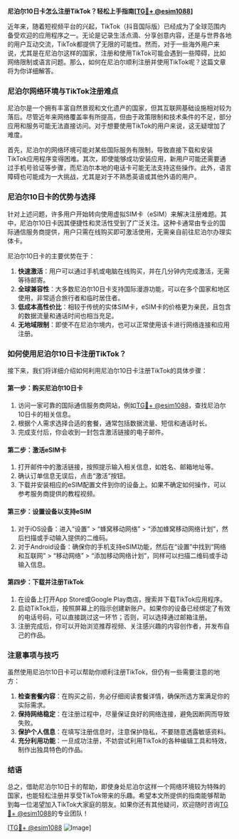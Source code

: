 **尼泊尔10日卡怎么注册TikTok？轻松上手指南[[TG💪+ @esim1088](https://t.me/s/esim1088)]**

近年来，随着短视频平台的兴起，TikTok（抖音国际版）已经成为了全球范围内备受欢迎的应用程序之一。无论是记录生活点滴、分享创意内容，还是与世界各地的用户互动交流，TikTok都提供了无限的可能性。然而，对于一些海外用户来说，尤其是在尼泊尔这样的国家，注册和使用TikTok可能会遇到一些障碍，比如网络限制或语言问题。那么，如何在尼泊尔顺利注册并使用TikTok呢？这篇文章将为你详细解答。

### 尼泊尔网络环境与TikTok注册难点

尼泊尔是一个拥有丰富自然景观和文化遗产的国家，但其互联网基础设施相对较为落后。尽管近年来网络覆盖率有所提高，但由于政策限制和技术条件的不足，部分应用和服务可能无法直接访问。对于想要使用TikTok的用户来说，这无疑增加了难度。

首先，尼泊尔的网络环境可能对某些国际服务有限制，导致直接下载和安装TikTok应用程序变得困难。其次，即使能够成功安装应用，新用户可能还需要通过手机号验证等步骤，而尼泊尔本地的电话卡可能无法支持这些操作。此外，语言障碍也可能成为一大挑战，尤其是对于不熟悉英语或其他外语的用户。

### 尼泊尔10日卡的优势与选择

针对上述问题，许多用户开始转向使用虚拟SIM卡（eSIM）来解决注册难题。其中，尼泊尔10日卡因其便捷性和灵活性受到了广泛关注。这种卡通常由专业的国际通信服务商提供，用户只需在线购买即可激活使用，无需亲自前往尼泊尔办理实体卡。

尼泊尔10日卡的主要优势在于：

1. **快速激活**：用户可以通过手机或电脑在线购买，并在几分钟内完成激活，无需等待邮寄。
2. **全球兼容性**：大多数尼泊尔10日卡支持国际漫游功能，可以在多个国家和地区使用，非常适合旅行者和临时居住者。
3. **低成本高性价比**：相较于传统的实体SIM卡，eSIM卡的价格更为亲民，且包含的数据流量和通话时间也相当充足。
4. **无地域限制**：即使不在尼泊尔境内，也可以正常使用该卡进行网络连接和应用注册。

### 如何使用尼泊尔10日卡注册TikTok？

接下来，我们将详细介绍如何利用尼泊尔10日卡注册TikTok的具体步骤：

#### 第一步：购买尼泊尔10日卡
1. 访问一家可靠的国际通信服务商网站，例如[TG💪+ @esim1088](https://t.me/s/esim1088)，查找尼泊尔10日卡的相关信息。
2. 根据个人需求选择合适的套餐，通常包括数据流量、短信和通话时长。
3. 完成支付后，你会收到一封包含激活链接的电子邮件。

#### 第二步：激活eSIM卡
1. 打开邮件中的激活链接，按照提示输入相关信息，如姓名、邮箱地址等。
2. 确认订单信息无误后，点击“激活”按钮。
3. 下载并安装相应的eSIM配置文件到你的设备上。如果不确定如何操作，可以参考服务商提供的教程视频。

#### 第三步：设置设备以支持eSIM
1. 对于iOS设备：进入“设置” > “蜂窝移动网络” > “添加蜂窝移动网络计划”，然后扫描或手动输入提供的二维码。
2. 对于Android设备：确保你的手机支持eSIM功能，然后在“设置”中找到“网络和互联网” > “移动网络” > “添加移动网络计划”，同样可以扫描二维码或手动输入信息。

#### 第四步：下载并注册TikTok
1. 在设备上打开App Store或Google Play商店，搜索并下载TikTok应用程序。
2. 启动TikTok后，按照屏幕上的指示创建新账户。如果你的设备已经绑定了有效的电话号码，可以直接跳过这一环节；否则，可以选择通过邮箱注册。
3. 注册完成后，你可以开始浏览推荐视频、关注感兴趣的内容创作者，并发布自己的作品。

### 注意事项与技巧

虽然使用尼泊尔10日卡可以帮助你顺利注册TikTok，但仍有一些需要注意的地方：

1. **检查套餐内容**：在购买之前，务必仔细阅读套餐详情，确保所选方案满足你的实际需求。
2. **保持网络稳定**：在注册过程中，尽量保证良好的网络连接，避免因断网而导致失败。
3. **保护个人信息**：在填写注册信息时，注意保护隐私，不要随意透露敏感资料。
4. **充分利用功能**：一旦成功注册，不妨尝试利用TikTok的各种编辑工具和特效，制作出独具特色的作品。

### 结语

总之，借助尼泊尔10日卡的帮助，即使身处尼泊尔这样一个网络环境较为特殊的国家，也能轻松注册并享受TikTok带来的乐趣。希望本文所提供的指南能够帮助到每一位渴望加入TikTok大家庭的朋友。如果你还有其他疑问，欢迎随时咨询[TG💪+ @esim1088](https://t.me/s/esim1088)的专业团队！

[[TG💪+ @esim1088](https://t.me/s/esim1088) ![Image](https://i.postimg.cc/4NQfJmqS/Snipaste-2025-05-13-00-14-12.png)]